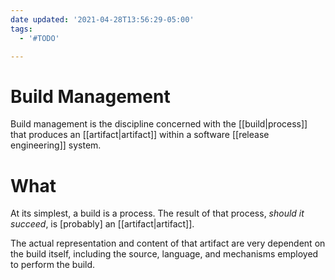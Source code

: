 ```yaml
---
date updated: '2021-04-28T13:56:29-05:00'
tags:
  - '#TODO'

---
```


# Build Management

Build management is the discipline concerned with the [[build|process]] that produces an [[artifact|artifact]] within a software [[release engineering]] system.

# What

At its simplest, a build is a process.  The result of that process, _should it succeed_, is [probably] an [[artifact|artifact]].

The actual representation and content of that artifact are very dependent on the build itself, including the source, language, and mechanisms employed to perform the build.
